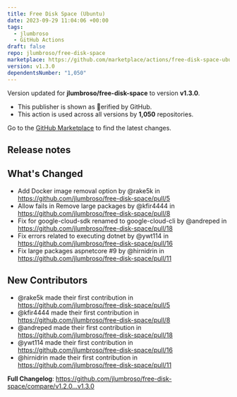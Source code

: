 ```yaml
---
title: Free Disk Space (Ubuntu)
date: 2023-09-29 11:04:06 +00:00
tags:
  - jlumbroso
  - GitHub Actions
draft: false
repo: jlumbroso/free-disk-space
marketplace: https://github.com/marketplace/actions/free-disk-space-ubuntu
version: v1.3.0
dependentsNumber: "1,050"
---
```



Version updated for **jlumbroso/free-disk-space** to version **v1.3.0**.
- This publisher is shown as erified by GitHub.
- This action is used across all versions by **1,050** repositories.

Go to the [GitHub Marketplace](https://github.com/marketplace/actions/free-disk-space-ubuntu) to find the latest changes.

## Release notes

## What's Changed
* Add Docker image removal option by @rake5k in https://github.com/jlumbroso/free-disk-space/pull/5
* Allow fails in Remove large packages by @kfir4444 in https://github.com/jlumbroso/free-disk-space/pull/8
* Fix for google-cloud-sdk renamed to google-cloud-cli by @andreped in https://github.com/jlumbroso/free-disk-space/pull/18
* Fix errors related to executing dotnet by @ywt114 in https://github.com/jlumbroso/free-disk-space/pull/16
* Fix large packages aspnetcore #9 by @hirnidrin in https://github.com/jlumbroso/free-disk-space/pull/11

## New Contributors
* @rake5k made their first contribution in https://github.com/jlumbroso/free-disk-space/pull/5
* @kfir4444 made their first contribution in https://github.com/jlumbroso/free-disk-space/pull/8
* @andreped made their first contribution in https://github.com/jlumbroso/free-disk-space/pull/18
* @ywt114 made their first contribution in https://github.com/jlumbroso/free-disk-space/pull/16
* @hirnidrin made their first contribution in https://github.com/jlumbroso/free-disk-space/pull/11

**Full Changelog**: https://github.com/jlumbroso/free-disk-space/compare/v1.2.0...v1.3.0
